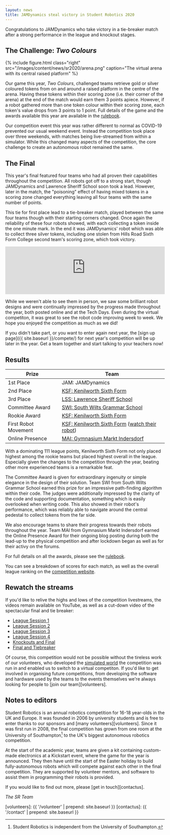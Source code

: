 ```yaml
---
layout: news
title: JAMDynamics steal victory in Student Robotics 2020
---
```


Congratulations to JAMDynamics who take victory in a tie-breaker match after a
strong performance in the league and knockout stages.

The Challenge: *Two Colours*
----------------------------

{% include figure.html
           class="right"
           src="/images/content/news/sr2020/arena.png"
           caption="The virtual arena with its central raised platform" %}

Our game this year, _Two Colours_, challenged teams retrieve gold or silver
coloured tokens from on and around a raised platform in the centre of the arena.
Having these tokens within their scoring zone (i.e. their corner of the arena)
at the end of the match would earn them 3 points apiece. However, if a robot
gathered more than one token colour within their scoring zone, each token's
value drops from 3 points to 1 point. Full details of the game and the awards
available this year are available in the [rulebook][rulebook].

Our competition event this year was rather different to normal as COVID-19
prevented our usual weekend event. Instead the competition took place over
three weekends, with matches being live-streamed from within a simulator.
While this changed many aspects of the competition, the core challenge to create
an autonomous robot remained the same.

The Final
---------

This year's final featured four teams who had all proven their capabilities
throughout the competition. All robots got off to a strong start, though
JAMDynamics and Lawrence Sheriff School soon took a lead. However, later in the
match, the "poisoning" effect of having mixed tokens in a scoring zone changed
everything leaving all four teams with the same number of points.

This tie for first place lead to a tie-breaker match, played between the same
four teams though with their starting corners changed. Once again the
reliability of these four robots showed, with each collecting a token inside the
one minute mark. In the end it was JAMDynamics' robot which was able to collect
three silver tokens, including one stolen from Hills Road Sixth Form College
second team's scoring zone, which took victory.

<!-- Video of Finals & Tie breaker -->
<iframe
  class="center video"
  src="https://www.youtube-nocookie.com/embed/MAXpgODIqiI"
  frameborder="0"
  width="100%"
  allowfullscreen
  >
</iframe>

While we weren't able to see them in person, we saw some brilliant robot designs
and were continually impressed by the progress made throughout the year, both
posted online and at the Tech Days. Even during the virtual competiton, it was
great to see the robot code improving week to week. We hope you enjoyed the
competition as much as we did!

If you didn't take part, or you want to enter again next year, the
[sign up page]({{ site.baseurl }}/compete/) for next year's competition will be
up later in the year. Get a team together and start talking to your teachers now!

Results
-------

|        Prize          |            Team
|-----------------------|-----------------------------------------------
| 1st Place             | JAM: JAMDynamics
| 2nd Place             | [KSF: Kenilworth Sixth Form](https://www.ksn.org.uk/)
| 3rd Place             | [LSS: Lawrence Sheriff School](http://www.lawrencesheriffschool.net/)
| <span class="has-explanation" title="The team that displays the most extraordinary ingenuity or elegant simplicity in the design of their robot">Committee Award</span> | [SWI: South Wilts Grammar School](https://www.swgs.wilts.sch.uk/)
| <span class="has-explanation" title="The rookie team who achieve the highest place in the league">Rookie Award</span> | [KSF: Kenilworth Sixth Form](https://www.ksn.org.uk/)
| <span class="has-explanation" title="The first rookie team that demonstrates a moving robot to the community">First Robot Movement</span> | [KSF: Kenilworth Sixth Form](https://www.ksn.org.uk/) ([watch their robot](https://www.youtube.com/watch?v=KuFwqVyn_YA))
| <span class="has-explanation" title="The team that is judged to have the best online presence using the hashtag #srobo2020">Online Presence</span> |  [MAI: Gymnasium Markt Indersdorf](https://mai-robotics.de/)

With a dominating 111 league points, Kenilworth Sixth Form not only placed
highest among the rookie teams but placed highest overall in the league.
Especially given the changes to the competition through the year, beating other
more experienced teams is a remarkable feat.

The Committee Award is given for extraordinary ingenuity or simple elegance in
the design of their solution. Team SWI from South Wilts Grammar School earned
this prize for an impressive path-finding algorithm within their code. The
judges were additionally impressed by the clarity of the code and supporting
documentation, something which is easily overlooked when writing code. This also
showed in their robot's performance, which was reliably able to navigate around
the central pedestal to collect tokens from the far side.

We also encourage teams to share their progress towards their robots throughout
the year. Team MAI from Gymnasium Markt Indersdorf earned the Online Presence
Award for their ongoing blog posting during both the lead-up to the physical
competition and after lockdown began as well as for their activy on the forums.

For full details on all the awards, please see the [rulebook][rulebook].

You can see a breakdown of scores for each match, as well as the overall league
ranking on the [competition website](/comp/).

Rewatch the streams
-------------------

If you'd like to relive the highs and lows of the competition livestreams, the videos remain available on YouTube, as well as a cut-down video of the spectacular final and tie breaker:

- [League Session 1](https://www.youtube.com/watch?v=xLL7SoQywf4)
- [League Session 2](https://www.youtube.com/watch?v=7JoW4zXSeZE)
- [League Session 3](https://www.youtube.com/watch?v=symUE1E4niI)
- [League Session 4](https://www.youtube.com/watch?v=Y4h5P47j8jM)
- [Knockouts and Final](https://www.youtube.com/watch?v=xBPVqsb_Ydk)
- [Final and Tiebreaker](https://www.youtube.com/watch?v=MAXpgODIqiI)

Of course, this competition would not be possible without the tireless work of
our volunteers, who developed the [simulated world][simulator] the competition
was run in and enabled us to switch to a virtual competiton. If you'd like to
get involved in organising future competitions, from developing the software and
hardware used by the teams to the events themselves we're always looking for
people to [join our team][volunteers].

Notes to editors
----------------

Student Robotics is an annual robotics competition for 16-18 year-olds in the UK
and Europe. It was founded in 2006 by university students and is free to enter
thanks to our sponsors and [many volunteers][volunteers]. Since it was first run
in 2008, the final competition has grown from one room at the University of
Southampton[^1] to the UK's biggest autonomous robotics competition.

[^1]: Student Robotics is independent from the University of Southampton.

At the start of the academic year, teams are given a kit containing custom-made
electronics at a Kickstart event, where the game for the year is announced. They
then have until the start of the Easter holiday to build fully-autonomous robots
which will compete against each other in the final competition. They are
supported by volunteer mentors, and software to assist them in programming their
robots is provided.

If you would like to find out more, please [get in touch][contactus].


_The SR Team_

[simulator]: https://studentrobotics.org/docs/competition-simulator/
[rulebook]: https://studentrobotics.org/docs/resources/2020/rulebook.pdf
[volunteers]: {{ '/volunteer' | prepend: site.baseurl }}
[contactus]: {{ '/contact' | prepend: site.baseurl }}
